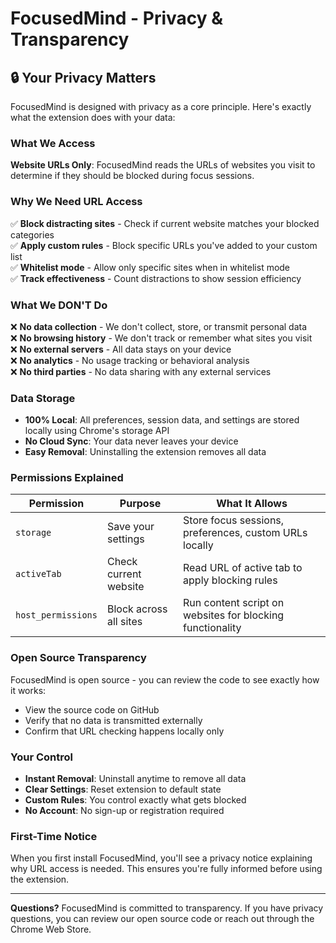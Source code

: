 # FocusedMind - Privacy & Transparency

## 🔒 Your Privacy Matters

FocusedMind is designed with privacy as a core principle. Here's exactly what the extension does with your data:

### What We Access

**Website URLs Only**: FocusedMind reads the URLs of websites you visit to determine if they should be blocked during focus sessions.

### Why We Need URL Access

✅ **Block distracting sites** - Check if current website matches your blocked categories  
✅ **Apply custom rules** - Block specific URLs you've added to your custom list  
✅ **Whitelist mode** - Allow only specific sites when in whitelist mode  
✅ **Track effectiveness** - Count distractions to show session efficiency

### What We DON'T Do

❌ **No data collection** - We don't collect, store, or transmit personal data  
❌ **No browsing history** - We don't track or remember what sites you visit  
❌ **No external servers** - All data stays on your device  
❌ **No analytics** - No usage tracking or behavioral analysis  
❌ **No third parties** - No data sharing with any external services

### Data Storage

- **100% Local**: All preferences, session data, and settings are stored locally using Chrome's storage API
- **No Cloud Sync**: Your data never leaves your device
- **Easy Removal**: Uninstalling the extension removes all data

### Permissions Explained

| Permission         | Purpose                | What It Allows                                            |
| ------------------ | ---------------------- | --------------------------------------------------------- |
| `storage`          | Save your settings     | Store focus sessions, preferences, custom URLs locally    |
| `activeTab`        | Check current website  | Read URL of active tab to apply blocking rules            |
| `host_permissions` | Block across all sites | Run content script on websites for blocking functionality |

### Open Source Transparency

FocusedMind is open source - you can review the code to see exactly how it works:

- View the source code on GitHub
- Verify that no data is transmitted externally
- Confirm that URL checking happens locally only

### Your Control

- **Instant Removal**: Uninstall anytime to remove all data
- **Clear Settings**: Reset extension to default state
- **Custom Rules**: You control exactly what gets blocked
- **No Account**: No sign-up or registration required

### First-Time Notice

When you first install FocusedMind, you'll see a privacy notice explaining why URL access is needed. This ensures you're fully informed before using the extension.

---

**Questions?** FocusedMind is committed to transparency. If you have privacy questions, you can review our open source code or reach out through the Chrome Web Store.
